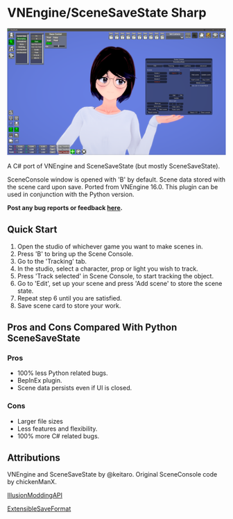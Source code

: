 # VNEngine/SceneSaveState Sharp

![Promo Image](https://github.com/hallongrotta/VNEngine-Sharp/blob/master/promo.png)

A C# port of VNEngine and SceneSaveState (but mostly SceneSaveState).

SceneConsole window is opened with 'B' by default. Scene data stored with the scene card upon save.
Ported from VNEngine 16.0. This plugin can be used in conjunction with the Python version.

**Post any bug reports or feedback [here](https://github.com/hallongrotta/VNEngine-Sharp/issues).**

## Quick Start
1. Open the studio of whichever game you want to make scenes in.
2. Press 'B' to bring up the Scene Console.
3. Go to the 'Tracking' tab.
4. In the studio, select a character, prop or light you wish to track.
5. Press 'Track selected' in Scene Console, to start tracking the object.
6. Go to 'Edit', set up your scene and press 'Add scene' to store the scene state.
8. Repeat step 6 until you are satisfied.
7. Save scene card to store your work.


## Pros and Cons Compared With Python SceneSaveState

### Pros 
* 100% less Python related bugs.
* BepInEx plugin.
* Scene data persists even if UI is closed.

### Cons
* Larger file sizes
* Less features and flexibility.
* 100% more C# related bugs.

## Attributions

VNEngine and SceneSaveState by @keitaro.
Original SceneConsole code by chickenManX.

[IllusionModdingAPI](https://github.com/IllusionMods/IllusionModdingAPI)

[ExtensibleSaveFormat](https://github.com/IllusionMods/BepisPlugins)
